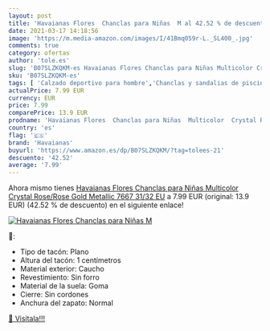 ```yaml
---
layout: post
title: 'Havaianas Flores  Chanclas para Niñas  M al 42.52 % de descuento'
date: 2021-03-17 14:18:56
image: 'https://m.media-amazon.com/images/I/41Bmq059r-L._SL400_.jpg'
comments: true
category: ofertas
author: 'tole.es'
slug: 'B07SLZKQKM-es Havaianas Flores Chanclas para Niñas Multicolor Crystal...'
sku: 'B07SLZKQKM-es'
tags: [ 'Calzado deportivo para hombre','Chanclas y sandalias de piscina para hombre','Sandalias y chanclas para niña','Zapatillas y calzado deportivo para hombre','Zapatos','Zapatos para hombre','Zapatos para niñas pequeñas','Zapatos y complementos','chanclas','havaianas', ]
actualPrice: 7.99 EUR
currency: EUR
price: 7.99
comparePrice: 13.9 EUR
prodname: 'Havaianas Flores  Chanclas para Niñas  Multicolor  Crystal Rose/Rose Gold Metallic 7667   31/32 EU'
country: 'es'
flag: '🇪🇸'
brand: 'Havaianas'
buyurl: 'https://www.amazon.es/dp/B07SLZKQKM/?tag=tolees-21'
descuento: '42.52'
average: '7.99'
---
```


Ahora mismo tienes [Havaianas Flores  Chanclas para Niñas  Multicolor  Crystal Rose/Rose Gold Metallic 7667   31/32 EU](https://www.amazon.es/dp/B07SLZKQKM/?tag=tolees-21) a 7.99 EUR (original: 13.9 EUR) (42.52 %  de descuento) en el siguiente enlace!

[![Havaianas Flores  Chanclas para Niñas  M](https://m.media-amazon.com/images/I/41Bmq059r-L._SL400_.jpg)](https://www.amazon.es/dp/B07SLZKQKM/?tag=tolees-21)

🔎:

- Tipo de tacón: Plano
- Altura del tacón: 1 centímetros
- Material exterior: Caucho
- Revestimiento: Sin forro
- Material de la suela: Goma
- Cierre: Sin cordones
- Anchura del zapato: Normal

[🛒 Visítala!!!](https://www.amazon.es/dp/B07SLZKQKM/?tag=tolees-21)
